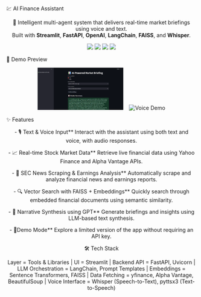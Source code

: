 💹 AI Finance Assistant

<p align="center">
  🤖 Intelligent multi-agent system that delivers real-time market briefings using voice and text.<br/>
  Built with <strong>Streamlit</strong>, <strong>FastAPI</strong>, <strong>OpenAI</strong>, <strong>LangChain</strong>, <strong>FAISS</strong>, and <strong>Whisper</strong>.
</p>

<p align="center">
  <img src="https://img.shields.io/badge/streamlit-live-ff4b4b?logo=streamlit" />
  <img src="https://img.shields.io/badge/python-3.10%2B-blue?logo=python" />
  <img src="https://img.shields.io/badge/license-MIT-green" />
  <img src="https://img.shields.io/badge/voice-enabled-purple" />
</p>


📸 Demo Preview

<p align="center">
  <img src="docs/demo_voice.png" alt="Text Demo" width="45%" />
  &nbsp;&nbsp;
  <img src="docs/demo_voice1.png" alt="Voice Demo" width="45%" />
</p>


✨ Features
<p align="center">
- 🎙️ Text & Voice Input**  
  Interact with the assistant using both text and voice, with audio responses.
  </p>

<p align="center">
- 📈 Real-time Stock Market Data**  
  Retrieve live financial data using Yahoo Finance and Alpha Vantage APIs.
  </p>
<p align="center">
- 📰 SEC News Scraping & Earnings Analysis**  
  Automatically scrape and analyze financial news and earnings reports.
  </p>
<p align="center">
- 🔍 Vector Search with FAISS + Embeddings**  
  Quickly search through embedded financial documents using semantic similarity.
  </p>
<p align="center">
- 🧠 Narrative Synthesis using GPT**  
  Generate briefings and insights using LLM-based text synthesis.
  </p>
<p align="center">
- 🧪Demo Mode**  
  Explore a limited version of the app without requiring an API key.
  </p>
<p align="center">
🛠️ Tech Stack
   </p>
   <p align="center">
Layer     =          Tools & Libraries                          |
UI         =         Streamlit                                  |
Backend API    =     FastAPI, Uvicorn                           |
 LLM Orchestration  = LangChain, Prompt Templates                |
 Embeddings         = Sentence Transformers, FAISS               |
 Data Fetching      = yfinance, Alpha Vantage, BeautifulSoup     |
 Voice Interface    = Whisper (Speech-to-Text), pyttsx3 (Text-to-Speech) 
  </p>
 


